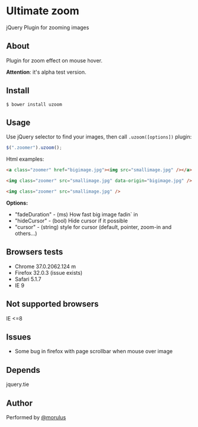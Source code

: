Ultimate zoom
======

jQuery Plugin for zooming images

## About

Plugin for zoom effect on mouse hover.

__Attention__: it's alpha test version.

## Install
```npm
$ bower install uzoom
```

## Usage
Use jQuery selector to find your images, then call `.uzoom([options])` plugin:
```javascript
$(".zoomer").uzoom();
```

Html examples:
```html
<a class="zoomer" href="bigimage.jpg"><img src="smallimage.jpg" /></a>
```
```html
<img class="zoomer" src="smallimage.jpg" data-origin="bigimage.jpg" />
```

```html
<img class="zoomer" src="smallimage.jpg" />
```

__Options:__
- "fadeDuration" - (ms) How fast big image fadin` in
- "hideCursor" - (bool) Hide cursor if it possible
- "cursor" - (string) style for cursor (default, pointer, zoom-in and others...)

## Browsers tests
- Chrome 37.0.2062.124 m
- Firefox 32.0.3 (issue exists)
- Safari 5.1.7
- IE 9

## Not supported browsers
IE <=8

## Issues
- Some bug in firefox with page scrollbar when mouse over image

## Depends
jquery.tie

## Author
Performed by [@morulus](https://github.com/morulus)
